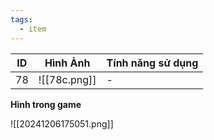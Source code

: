 ```yaml
---
tags:
  - item
---
```


| ID  | Hình Ảnh     | Tính năng sử dụng |
| --- | ------------ | ----------------- |
| 78  | ![[78c.png]] | -                 |
**Hình trong game**

![[20241206175051.png]]